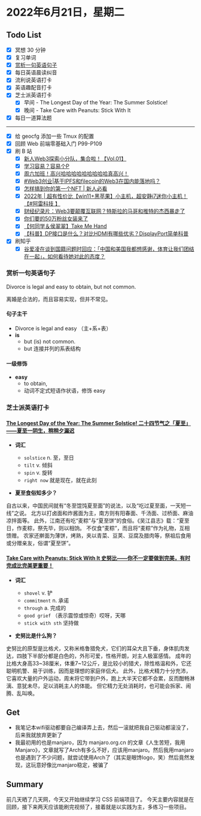 # 2022年6月21日，星期二

## Todo List

- [x] 冥想 30 分钟
- [x] 复习单词
- [x] [赏析一句英语句子](#赏析一句英语句子)
- [x] 每日英语晨读纠音
- [x] 流利说英语打卡
- [x] 英语趣配音打卡
- [x] 芝士派英语打卡
  - [x] 早间 - The Longest Day of the Year: The Summer Solstice!
  - [x] 晚间 - Take Care with Peanuts: Stick With It
- [x] 每日一道算法题
--------
- [x] 给 geocfg 添加一些 Tmux 的配置
- [x] 回顾 Web 前端零基础入门 P99-P109
- [x] 刷 B 站
  - [x] [新人Web3探索小分队，集合啦！【Vol.01】](https://b23.tv/mSPgFOl)
  - [x] [学习容易？容易个P](https://b23.tv/r95E0a0)
  - [x] [周六加班！高兴哈哈哈哈哈哈哈哈哈真高兴！](https://b23.tv/XAK3Tct)
  - [x] [#Web3创业|基于IPFS和filecoin的Web3在国内能落地吗？](https://b23.tv/V5kwYPL)
  - [x] [怎样搞到你的第一个NFT | 新人必看](https://b23.tv/7KxIunn)
  - [x] [2022年 | 超有性价比【win11+黑苹果】小主机，超安静i7迷你小主机！【#阿雷科技 】](https://b23.tv/nxvy4zy)
  - [x] [财经纪录片：Web3要颠覆互联网？特斯拉的马哥和推特的杰西暴走了](https://b23.tv/ZgvpiJO)
  - [x] [你们要的50万粉丝女装来了](https://b23.tv/ZRx9y7Q)
  - [x] [【何同学＆侯翠翠】Take Me Hand](https://b23.tv/lAVnZ1d)
  - [x] [【科普】DP接口是什么？对比HDMI有哪些优劣？DisplayPort简单科普](https://b23.tv/nWQp3Je)
- [x] 刷知乎
  - [x] [谷爱凌在谈到国籍问题时回应：「中国和美国我都想感谢，体育让我们团结在一起」，如何看待她对此的态度？](https://www.zhihu.com/question/515466392/answer/2343697541)

### 赏析一句英语句子

Divorce is legal and easy to obtain, but not common.

离婚是合法的，而且容易实现，但并不常见。

#### 句子主干

- Divorce is legal and easy （主+系+表）
- **is**
  - but (is) not common.
  - but 连接并列的系表结构

#### 一级修饰

- **easy**
  - to obtain,
  - 动词不定式短语作状语，修饰 easy

### 芝士派英语打卡

#### [The Longest Day of the Year: The Summer Solstice! 二十四节气之「夏至」——夏至一阴生，稍稍夕漏迟](https://reading.baicizhan.com/h5/listen-movie.html?id=751&wxapp=mint_danni_ear#/home)

- **词汇**

  - `solstice` n. 至，至日
  - `tilt` v. 倾斜
  - `spin` v. 旋转
  - `right now` 就是现在，就在此刻

- **夏至食俗知多少？**

自古以来，中国民间就有“冬至馄饨夏至面”的说法，以及“吃过夏至面，一天短一线”之说。
北方以打卤面和炸酱面为主，南方则有阳春面、千汤面、过桥面、麻油凉拌面等。
此外，江南还有吃“麦粽”与“夏至饼”的食俗。《吴江县志》载：“夏至日，作麦粽，祭先毕，则以相饷。
不仅食“麦粽”，而且将“麦粽”作为礼物，互相馈赠。
农家还擀面为薄饼，烤熟，夹以青菜、豆荚、豆腐及腊肉等，祭祖后食用或分赠亲友，俗谓“夏至饼”。

#### [Take Care with Peanuts: Stick With It 史努比——你不一定要做到完美，有时完成比完美更重要！](http://reading.baicizhan.com/h5/listen-movie.html?id=752&wxapp=mint_danni_ear#/home)

- **词汇**

  - `shovel` v. 铲
  - `commitment` n. 承诺
  - `through` a. 完成的
  - `good grief` （表示震惊或惊奇）哎呀，天哪
  - `stick with sth` 坚持做

- **史努比是什么狗？**

史努比的原型是比格犬，又称米格鲁猎免犬，它们的耳朵大且下垂，身体肌肉发达，四肢下半部分都是白色的，外形可爱，性格开朗，对主人极富感情。
成年的比格大身高33~38厘米，体重7~12公斤，是比较小的猎犬，除性格温和外，它还聪明机警、易于训练，因而是理想的家庭伴侣犬。
此外，比格犬精力十分充沛，它喜欢大量的户外运动，周末将它带到户外，跑上大半天它都不会累，反而酣畅淋漓、意犹未尽，足以消耗主人的体能。
但它精力无处消耗时，也可能会拆家、闹腾、乱叫唤。

## Get

- 我笔记本wifi驱动都要自己编译弄上去，然后一滚就把我自己驱动都滚没了，后来我就放弃更新了
- 我最初用的也是manjaro，因为 manjaro.org.cn 的文章《人生苦短，我用Manjaro》，文章就写了Arch有多么不好，应该用manjaro。然后我用manjaro也是遇到了不少问题，就尝试使用Arch了（其实是眼馋logo，笑）然后竟然发现，这玩意好像比manjaro稳定，被骗了

## Summary

前几天晒了几天网，今天又开始继续学习 CSS 前端项目了。
今天主要内容就是在回顾，接下来两天应该能刷完视频了，接着就是以实践为主，多练习一些项目。
